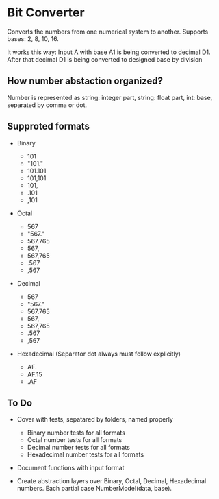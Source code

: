 # Bit Converter

Converts the numbers from one numerical system to another. Supports bases: 2, 8, 10, 16.

It works this way: Input A with base A1 is being converted to decimal D1. 
After that decimal D1 is being converted to designed base by division

## How number abstaction organized?

Number is represented as string: integer part, string: float part, int: base, separated by comma or dot.

## Supproted formats

- Binary
  - 101
  - "101."
  - 101.101
  - 101,101
  - 101,
  - .101
  - ,101

- Octal
  - 567
  - "567."
  - 567.765
  - 567,
  - 567,765
  - .567
  - ,567

- Decimal
  - 567
  - "567."
  - 567.765
  - 567,
  - 567,765
  - .567
  - ,567
  
- Hexadecimal (Separator dot always must follow explicitly)
  - AF.
  - AF.15
  - .AF
    


## To Do

- Cover with tests, sepatared by folders, named properly
  - Binary number tests for all formats
  - Octal number tests for all formats
  - Decimal number tests for all formats
  - Hexadecimal number tests for all formats

- Document functions with input format
- Create abstraction layers over Binary, Octal, Decimal, Hexadecimal numbers. Each partial case NumberModel(data, base).


